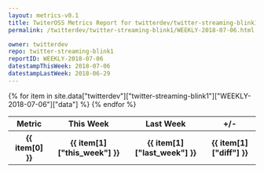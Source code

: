 ```yaml
---
layout: metrics-v0.1
title: TwiterOSS Metrics Report for twitterdev/twitter-streaming-blink1 | WEEKLY-2018-07-06 | 2018-07-06
permalink: /twitterdev/twitter-streaming-blink1/WEEKLY-2018-07-06.html

owner: twitterdev
repo: twitter-streaming-blink1
reportID: WEEKLY-2018-07-06
datestampThisWeek: 2018-07-06
datestampLastWeek: 2018-06-29
---
```


<table style="width: 100%">
    <tr>
        <th>Metric</th>
        <th>This Week</th>
        <th>Last Week</th>
        <th>+/-</th>
    </tr>
    {% for item in site.data["twitterdev"]["twitter-streaming-blink1"]["WEEKLY-2018-07-06"]["data"] %}
    <tr>
        <th>{{ item[0] }}</th>
        <th>{{ item[1]["this_week"] }}</th>
        <th>{{ item[1]["last_week"] }}</th>
        <th>{{ item[1]["diff"] }}</th>
    </tr>
    {% endfor %}
</table>

